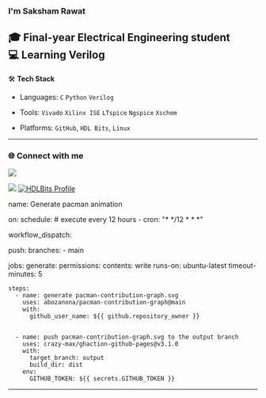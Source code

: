 ### I'm Saksham Rawat

🎓 Final-year Electrical Engineering student  
💻 Learning Verilog 
---
🛠️ **Tech Stack**  
- Languages: `C` `Python` `Verilog`

- Tools: `Vivado` `Xilinx ISE` `LTspice` `Ngspice` `Xschem`
  
- Platforms: `GitHub`, `HDL Bits`, `Linux`

---

### 🌐 Connect with me

<a href="mailto:sakshamrawatb26@gmail.com"><img src="https://img.shields.io/badge/Email-D14836?style=for-the-badge&logo=gmail&logoColor=white"/></a>

<a href="" target="_blank"><img src="https://img.shields.io/badge/GitHub-181717?style=for-the-badge&logo=github&logoColor=white"/></a>
[![HDLBits Profile](https://img.shields.io/badge/HDLBits-View%20My%20Work-blue?style=for-the-badge)](https://hdlbits.01xz.net/wiki/Special:VlgStats/Me)


name: Generate pacman animation

on:
  schedule: # execute every 12 hours
    - cron: "* */12 * * *"

  workflow_dispatch:

  push:
    branches:
    - main

jobs:
  generate:
    permissions:
      contents: write
    runs-on: ubuntu-latest
    timeout-minutes: 5

    steps:
      - name: generate pacman-contribution-graph.svg
        uses: abozanona/pacman-contribution-graph@main
        with:
          github_user_name: ${{ github.repository_owner }}


      - name: push pacman-contribution-graph.svg to the output branch
        uses: crazy-max/ghaction-github-pages@v3.1.0
        with:
          target_branch: output
          build_dir: dist
        env:
          GITHUB_TOKEN: ${{ secrets.GITHUB_TOKEN }}


---


